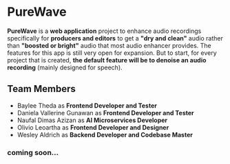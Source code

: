 # PureWave
**PureWave** is a **web application** project to enhance audio recordings specifically for **producers and editors** to get a **"dry and clean"** audio rather than **"boosted or bright"** audio that most audio enhancer provides. The features for this app is still very open for expansion. But to start, for every project that is created, **the default feature will be to denoise an audio recording** (mainly designed for speech).

## Team Members
- Baylee Theda as **Frontend Developer and Tester**
- Daniela Vallerine Gunawan as **Frontend Developer and Tester**
- Naufal Dimas Azizan as **AI Microservices Developer**
- Olivio Leoartha as **Frontend Developer and Designer**
- Wesley Aldrich as **Backend Developer and Codebase Master**

### coming soon...
